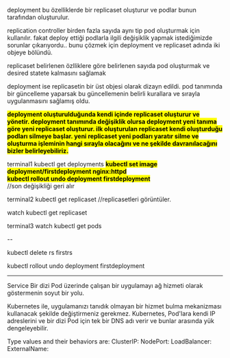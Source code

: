 deployment bu özelliklerde bir replicaset oluşturur ve podlar bunun tarafından oluşturulur.

replication controller birden fazla sayıda aynı tip pod oluşturmak için kullanılır. fakat deploy
ettiği podlarla ilgili değişiklik yapmak istediğimizde sorunlar çıkarıyordu.. bunu çözmek için
deployment ve replicaset adında iki objeye bölündü.

replicaset
belirlenen özlliklere göre belirlenen sayıda pod oluşturmak ve desired statete kalmasını sağlamak

deployment ise replicasetin bir üst objesi olarak dizayn edildi.
pod tanımında bir güncelleme yaparsak bu güncellemenin belirli kurallara ve sırayla uygulanmasını
sağlamış oldu.

<b><mark>deployment oluşturulduğunda kendi içinde replicaset oluşturur ve yönetir.
deployment tanımında değişiklik olursa deployment yeni tanıma göre yeni replicaset oluşturur. 
ilk oluşturulan replicaset kendi oluşturduğu podları silmeye başlar. yeni replicaset yeni podları yaratır
silme ve oluşturma işleminin hangi sırayla olacağını ve ne şekilde davranılacağını bizler belirleyebiliriz.</mark></b><br>

terminal1
kubectl get deployments
<b><mark>kubectl set image deployment/firstdeployment nginx:httpd</mark></b><br>
<b><mark>kubectl rollout undo deployment firstdeployment</mark></b><br>
//son değişikliği geri alır

terminal2
kubectl get replicaset
//replicasetleri görüntüler.

watch kubectl get replicaset

terminal3
watch kubectl get pods

--

kubectl delete rs firstrs


kubectl rollout undo deployment firstdeployment

***************************************************************************************************************************


Service
Bir dizi Pod üzerinde çalışan bir uygulamayı ağ hizmeti olarak göstermenin soyut bir yolu.

Kubernetes ile, uygulamanızı tanıdık olmayan bir hizmet bulma mekanizması kullanacak şekilde değiştirmeniz gerekmez. 
Kubernetes, Pod'lara kendi IP adreslerini ve bir dizi Pod için tek bir DNS adı verir ve bunlar arasında yük dengeleyebilir.

Type values and their behaviors are:
ClusterIP: 
NodePort: 
LoadBalancer: 
ExternalName: 






